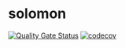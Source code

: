 # solomon
[![Quality Gate Status](https://sonarcloud.io/api/project_badges/measure?project=mwierzchowski_solomon&metric=alert_status)](https://sonarcloud.io/summary/new_code?id=mwierzchowski_solomon)
[![codecov](https://codecov.io/gh/mwierzchowski/solomon/graph/badge.svg?token=v37LSrM9dR)](https://codecov.io/gh/mwierzchowski/solomon)